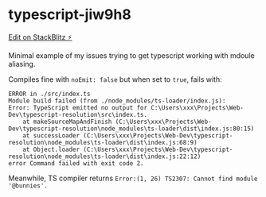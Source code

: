 # typescript-jiw9h8

[Edit on StackBlitz ⚡️](https://stackblitz.com/edit/typescript-jiw9h8)

Minimal example of my issues trying to get typescript working with mdoule aliasing. 

Compiles fine with `noEmit: false` but when set to `true`, fails with:

```
ERROR in ./src/index.ts
Module build failed (from ./node_modules/ts-loader/index.js):
Error: TypeScript emitted no output for C:\Users\xxx\Projects\Web-Dev\typescript-resolution\src\index.ts.
    at makeSourceMapAndFinish (C:\Users\xxx\Projects\Web-Dev\typescript-resolution\node_modules\ts-loader\dist\index.js:80:15)
    at successLoader (C:\Users\xxx\Projects\Web-Dev\typescript-resolution\node_modules\ts-loader\dist\index.js:68:9)
    at Object.loader (C:\Users\xxx\Projects\Web-Dev\typescript-resolution\node_modules\ts-loader\dist\index.js:22:12)
error Command failed with exit code 2.
```

Meanwhile, TS compiler returns `Error:(1, 26) TS2307: Cannot find module '@bunnies'.`
